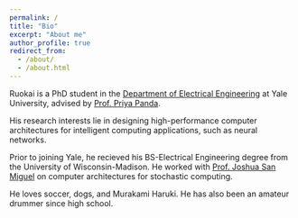```yaml
---
permalink: /
title: "Bio"
excerpt: "About me"
author_profile: true
redirect_from: 
  - /about/
  - /about.html
---
```


Ruokai is a PhD student in the [Department of Electrical Engineering](https://seas.yale.edu/departments/electrical-engineering) at Yale University,
advised by [Prof. Priya Panda](https://intelligentcomputinglab.yale.edu/principal-investigator).

His research interests lie in designing high-performance computer architectures for intelligent computing applications, such as neural networks.

Prior to joining Yale, he recieved his BS-Electrical Engineering degree from the University of Wisconsin-Madison. He worked with [Prof. Joshua San Miguel](https://jsm.ece.wisc.edu/) on computer architectures for stochastic computing.

He loves soccer, dogs, and Murakami Haruki. He has also been an amateur drummer since high school.
